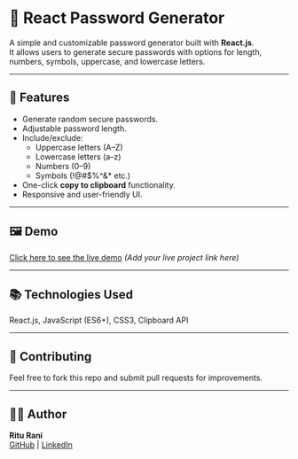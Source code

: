 # 🔐 React Password Generator

A simple and customizable password generator built with **React.js**.  
It allows users to generate secure passwords with options for length, numbers, symbols, uppercase, and lowercase letters.

---

## 🚀 Features

- Generate random secure passwords.
- Adjustable password length.
- Include/exclude:
  - Uppercase letters (A–Z)
  - Lowercase letters (a–z)
  - Numbers (0–9)
  - Symbols (!@#$%^&* etc.)
- One-click **copy to clipboard** functionality.
- Responsive and user-friendly UI.

---

## 🖼️ Demo

[Click here to see the live demo](#) *(Add your live project link here)*

---

## 📚 Technologies Used
React.js, JavaScript (ES6+), CSS3, Clipboard API

---

## 🤝 Contributing
Feel free to fork this repo and submit pull requests for improvements.

---

## 👩‍💻 Author
**Ritu Rani**  
[GitHub](https://github.com/ritujha19) | [LinkedIn](https://www.linkedin.com/in/ritu-rani-b18992322)


